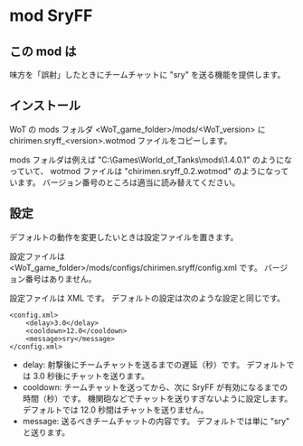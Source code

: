 # mod SryFF

## この mod は

味方を「誤射」したときにチームチャットに "sry" を送る機能を提供します。

## インストール

WoT の mods フォルダ \<WoT_game_folder\>/mods/\<WoT_version\> に
chirimen.sryff_\<version\>.wotmod ファイルをコピーします。

mods フォルダは例えば "C:\Games\World_of_Tanks\mods\1.4.0.1" のようになっていて、
wotmod ファイルは "chirimen.sryff_0.2.wotmod" のようになっています。
バージョン番号のところは適当に読み替えてください。

## 設定

デフォルトの動作を変更したいときは設定ファイルを置きます。

設定ファイルは \<WoT_game_folder\>/mods/configs/chirimen.sryff/config.xml です。
バージョン番号はありません。

設定ファイルは XML です。
デフォルトの設定は次のような設定と同じです。

```
<config.xml>
    <delay>3.0</delay>
    <cooldown>12.0</cooldown>
    <message>sry</message>
</config.xml>
```

+ delay:
射撃後にチームチャットを送るまでの遅延（秒）です。
デフォルトでは 3.0 秒後にチャットを送ります。
+ cooldown:
チームチャットを送ってから、次に SryFF が有効になるまでの時間（秒）です。
機関砲などでチャットを送りすぎないように設定します。
デフォルトでは 12.0 秒間はチャットを送りません。
+ message:
送るべきチームチャットの内容です。
デフォルトでは単に "sry" と送ります。

